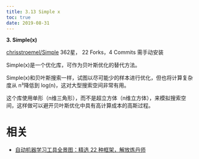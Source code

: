 ```yaml
---
title: 3.13 Simple x
toc: true
date: 2019-08-31
---
```


**3. Simple(x)**

[chrisstroemel/Simple](https://link.zhihu.com/?target=https%3A//github.com/chrisstroemel/Simple)
362星， 22 Forks，4 Commits
需手动安装

Simple(x)是一个优化库，可作为贝叶斯优化的替代方法。

Simple(x)和贝叶斯搜索一样，试图以尽可能少的样本进行优化，但也将计算复杂度从 n³降低到 log(n)，这对大型搜索空间非常有用。

这个库使用单形（n维三角形），而不是超立方体（n维立方体），来模拟搜索空间，这样做可以避开贝叶斯优化中具有高计算成本的高斯过程。








# 相关

- [自动机器学习工具全景图：精选 22 种框架，解放炼丹师](https://zhuanlan.zhihu.com/p/42715527)
